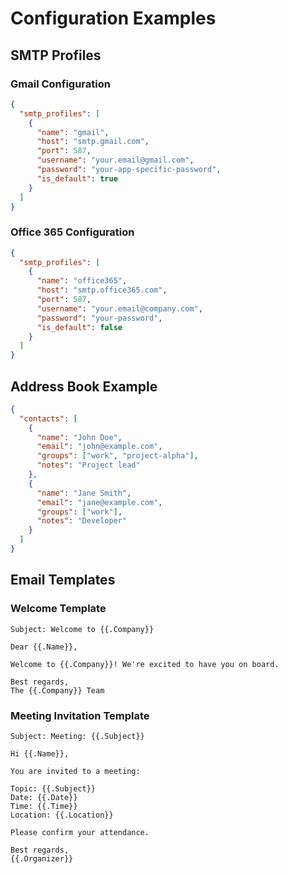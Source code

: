 # Configuration Examples

## SMTP Profiles

### Gmail Configuration
```json
{
  "smtp_profiles": [
    {
      "name": "gmail",
      "host": "smtp.gmail.com",
      "port": 587,
      "username": "your.email@gmail.com",
      "password": "your-app-specific-password",
      "is_default": true
    }
  ]
}
```

### Office 365 Configuration
```json
{
  "smtp_profiles": [
    {
      "name": "office365",
      "host": "smtp.office365.com",
      "port": 587,
      "username": "your.email@company.com",
      "password": "your-password",
      "is_default": false
    }
  ]
}
```

## Address Book Example
```json
{
  "contacts": [
    {
      "name": "John Doe",
      "email": "john@example.com",
      "groups": ["work", "project-alpha"],
      "notes": "Project lead"
    },
    {
      "name": "Jane Smith",
      "email": "jane@example.com",
      "groups": ["work"],
      "notes": "Developer"
    }
  ]
}
```

## Email Templates

### Welcome Template
```
Subject: Welcome to {{.Company}}

Dear {{.Name}},

Welcome to {{.Company}}! We're excited to have you on board.

Best regards,
The {{.Company}} Team
```

### Meeting Invitation Template
```
Subject: Meeting: {{.Subject}}

Hi {{.Name}},

You are invited to a meeting:

Topic: {{.Subject}}
Date: {{.Date}}
Time: {{.Time}}
Location: {{.Location}}

Please confirm your attendance.

Best regards,
{{.Organizer}}
```